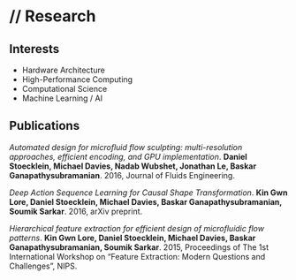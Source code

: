 # // Research

## Interests
- Hardware Architecture
- High-Performance Computing
- Computational Science
- Machine Learning / AI

## Publications

*Automated design for microfluid flow sculpting: multi-resolution approaches, efficient encoding, and GPU implementation*. **Daniel Stoecklein, Michael Davies, Nadab Wubshet, Jonathan Le, Baskar Ganapathysubramanian**. 2016, Journal of Fluids Engineering.

*Deep Action Sequence Learning for Causal Shape Transformation*. **Kin Gwn Lore, Daniel Stoecklein, Michael Davies, Baskar Ganapathysubramanian, Soumik Sarkar**. 2016, arXiv preprint.

*Hierarchical feature extraction for efficient design of microfluidic flow patterns*. **Kin Gwn Lore, Daniel Stoecklein, Michael Davies, Baskar Ganapathysubramanian, Soumik Sarkar**. 2015, Proceedings of The 1st International Workshop on “Feature Extraction: Modern Questions and Challenges”, NIPS.